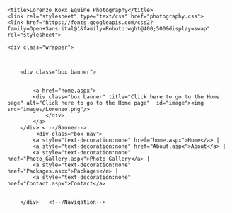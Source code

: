 

<html lang="en">

<head>
    <meta charset="UTF-8">
    <meta name="description" content="add content">
    <meta name="keywords" content="add keywords, separate, with, commas">
    <meta name="author" content="add your name">
    <meta name="viewport" content="width=device-width, initial-scale=1.0">

    <title>Lorenzo Kokx Equine Photography</title>
    <link rel="stylesheet" type="text/css" href="photography.css">
    <link href="https://fonts.googleapis.com/css2?family=Open+Sans:ital@1&family=Roboto:wght@400;500&display=swap" rel="stylesheet">
</head>
<body>


    <div class="wrapper">



        <div class="box banner">


            <a href="home.aspx">
            <div class="box banner" title="Click here to go to the Home page" alt="Click here to go to the Home page"  id="image"><img src="images/Lorenzo.png"/>
                </div>   
            </a>
        </div> <!--/Banner-->
             <div class="box nav">
            <a style="text-decoration:none" href="home.aspx">Home</a> |
            <a style="text-decoration:none" href="About.aspx">About</a> |
            <a style="text-decoration:none" href="Photo_Gallery.aspx">Photo Gallery</a> |
            <a style="text-decoration:none" href="Packages.aspx">Packages</a> |
            <a style="text-decoration:none" href="Contact.aspx">Contact</a>


        </div>   <!--/Navigation-->

